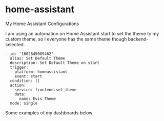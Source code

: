 # home-assistant
My Home Assistant Configurations

I am using an automation on Home Assistant start to set the theme to my custom theme, so I everyone has the same theme though backend-selected.

```
- id: '1602845089462'
  alias: Set Default Theme
  description: Set Default Theme on start
  trigger:
  - platform: homeassistant
    event: start
  condition: []
  action:
  - service: frontend.set_theme
    data:
      name: Evis Theme
  mode: single
```


Some examples of my dashboards below

